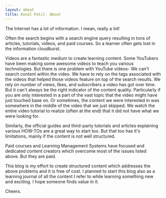 ```yaml
---
layout: about
title: Kunal Patil- About
---
```


The Internet has a lot of information. I mean, really a lot!

Often the search begins with a search engine query resulting in tons of articles, tutorials, videos, and paid courses. So a learner often gets lost in the information cloudburst.

Videos are a fantastic medium to create learning content. Some YouTubers have been making some awesome videos to teach you various technologies. But there is one problem with YouTube videos- We can't search content within the video. We have to rely on the tags associated with the videos that helped those videos feature on top of the search results. We rely on number of views, likes, and subscribers a video has got over time. But it can't always be the right indicator of the content quality. Particularly if you are only interested in a part of the vast topic that the video might have just touched base on. Or sometimes, the content we were interested in was somewhere in the middle of the video that we just skipped. We watch the entire video tutorial to realize (often at the end) that it did not have what we were looking for.

Similarly, the official guides and third-party tutorials and articles explaining various HOW-TOs are a great way to start too. But that too has it's limitations, mainly if the content is not well structured.

Paid courses and Learning Management Systems have focused and dedicated content creators which overcome most of the issues listed above. But they are paid.

This blog is my effort to create structured content which addresses the above problems and it is free of cost. I planned to start this blog also as a learning journal of all the content I refer to while learning something new and exciting. I hope someone finds value in it.

Cheers.